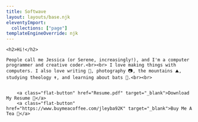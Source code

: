 ```yaml
---
title: Softwave
layout: layouts/base.njk
eleventyImport:
  collections: ["page"]
templateEngineOverride: njk
---
```

<div class="wrapper">
  </div>
  
    <h2>Hi!</h2>
    
    People call me Jessica (or Serene, increasingly!), and I'm a computer programmer and creative coder.<br><br> I love making things with computers. I also love writing 📘, photography 📷, the mountains ⛰️, studying theology ✝️, and learning about bats 🦇.<br><br>
    
        
        <a class="flat-button" href="Resume.pdf" target="_blank">Download My Resume 📄</a>
        <a class="flat-button" href="https://www.buymeacoffee.com/jleyba92K" target="_blank">Buy Me A Tea 🍵</a>
        
        
        
<div>
